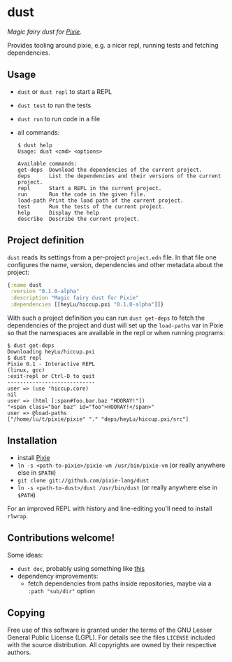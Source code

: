 # dust

*Magic fairy dust for [Pixie](https://github.com/pixie-lang/pixie)*.

Provides tooling around pixie, e.g. a nicer repl, running tests and fetching
dependencies.

## Usage

* `dust` or `dust repl` to start a REPL
* `dust test` to run the tests
* `dust run` to run code in a file
* all commands:

    ```
    $ dust help
    Usage: dust <cmd> <options>

    Available commands:
    get-deps  Download the dependencies of the current project.
    deps      List the dependencies and their versions of the current project.
    repl      Start a REPL in the current project.
    run       Run the code in the given file.
    load-path Print the load path of the current project.
    test      Run the tests of the current project.
    help      Display the help
    describe  Describe the current project.
    ```

## Project definition

`dust` reads its settings from a per-project `project.edn` file. In that file
one configures the name, version, dependencies and other metadata about the
project:

```clojure
{:name dust
 :version "0.1.0-alpha"
 :description "Magic fairy dust for Pixie"
 :dependencies [[heyLu/hiccup.pxi "0.1.0-alpha"]]}
```

With such a project definition you can run `dust get-deps` to fetch the
dependencies of the project and dust will set up the `load-paths` var in
Pixie so that the namespaces are available in the repl or when running programs:

```
$ dust get-deps
Downloading heyLu/hiccup.pxi
$ dust repl
Pixie 0.1 - Interactive REPL
(linux, gcc)
:exit-repl or Ctrl-D to quit
----------------------------
user => (use 'hiccup.core)
nil
user => (html [:span#foo.bar.baz "HOORAY!"])
"<span class="bar baz" id="foo">HOORAY!</span>"
user => @load-paths
["/home/lu/t/pixie/pixie" "." "deps/heyLu/hiccup.pxi/src"]
```

## Installation

* install [Pixie](https://github.com/pixie-lang/pixie)
* `ln -s <path-to-pixie>/pixie-vm /usr/bin/pixie-vm` (or really anywhere else in `$PATH`)
* `git clone git://github.com/pixie-lang/dust`
* `ln -s <path-to-dust>/dust /usr/bin/dust` (or really anywhere else in `$PATH`)

For an improved REPL with history and line-editing you'll need to install
`rlwrap`.

## Contributions welcome!

Some ideas:

* `dust doc`, probably using something like [this](https://github.com/pixie-lang/pixie/blob/master/examples/gen-docs.pxi)
* dependency improvements:
    - fetch dependencies from paths inside repositories, maybe via a `:path "sub/dir"` option

## Copying

Free use of this software is granted under the terms of the GNU Lesser
General Public License (LGPL). For details see the files `LICENSE`
included with the source distribution. All copyrights are owned by their
respective authors.
